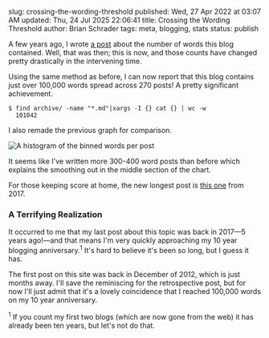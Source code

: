 slug: crossing-the-wording-threshold
published: Wed, 27 Apr 2022 at 03:07 AM
updated: Thu, 24 Jul 2025 22:06:41 
title: Crossing the Wording Threshold
author: Brian Schrader
tags: meta, blogging, stats
status: publish

A few years ago, I wrote [a post][1] about the number of words this blog contained. Well, that was then; this is now, and those counts have changed pretty drastically in the intervening time.

Using the same method as before, I can now report that this blog contains just over 100,000 words spread across 270 posts! A pretty significant achievement.

    $ find archive/ -name "*.md"|xargs -I {} cat {} | wc -w
      101042

I also remade the previous graph for comparison.

![A histogram of the binned words per post](/images/blog/words-per-post-2.png)

It seems like I've written more 300-400 word posts than before which explains the smoothing out in the middle section of the chart.

For those keeping score at home, the new longest post is [this one][2] from 2017.

### A Terrifying Realization

It occurred to me that my last post about this topic was back in 2017&mdash;5 years ago!&mdash;and that means I'm very quickly approaching my 10 year blogging anniversary.<sup>1</sup> It's hard to believe it's been so long, but I guess it has.

The first post on this site was back in December of 2012, which is just months away. I'll save the reminiscing for the retrospective post, but for now I'll just admit that it's a lovely coincidence that I reached 100,000 words on my 10 year anniversary.


<div class="footnote">
<sup>1</sup> If you count my first two blogs (which are now gone from the web) it has already been ten years, but let's not do that.
</div>


[1]: /archive/so-many-words-written-so-many-more-to-come/
[2]: /archive/mygenerank-behind-the-scenes-of-the-newest-researchkit-app/
